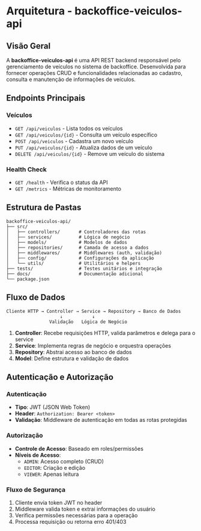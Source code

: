 # Arquitetura - backoffice-veiculos-api

## Visão Geral

A **backoffice-veiculos-api** é uma API REST backend responsável pelo gerenciamento de veículos no sistema de backoffice. Desenvolvida para fornecer operações CRUD e funcionalidades relacionadas ao cadastro, consulta e manutenção de informações de veículos.

## Endpoints Principais

### Veículos
- `GET /api/veiculos` - Lista todos os veículos
- `GET /api/veiculos/{id}` - Consulta um veículo específico
- `POST /api/veiculos` - Cadastra um novo veículo
- `PUT /api/veiculos/{id}` - Atualiza dados de um veículo
- `DELETE /api/veiculos/{id}` - Remove um veículo do sistema

### Health Check
- `GET /health` - Verifica o status da API
- `GET /metrics` - Métricas de monitoramento

## Estrutura de Pastas

```
backoffice-veiculos-api/
├── src/
│   ├── controllers/       # Controladores das rotas
│   ├── services/          # Lógica de negócio
│   ├── models/            # Modelos de dados
│   ├── repositories/      # Camada de acesso a dados
│   ├── middlewares/       # Middlewares (auth, validação)
│   ├── config/            # Configurações da aplicação
│   └── utils/             # Utilitários e helpers
├── tests/                 # Testes unitários e integração
├── docs/                  # Documentação adicional
└── package.json
```

## Fluxo de Dados

```
Cliente HTTP → Controller → Service → Repository → Banco de Dados
                    ↓           ↓
                Validação   Lógica de Negócio
```

1. **Controller**: Recebe requisições HTTP, valida parâmetros e delega para o service
2. **Service**: Implementa regras de negócio e orquestra operações
3. **Repository**: Abstrai acesso ao banco de dados
4. **Model**: Define estrutura e validação de dados

## Autenticação e Autorização

### Autenticação
- **Tipo**: JWT (JSON Web Token)
- **Header**: `Authorization: Bearer <token>`
- **Validação**: Middleware de autenticação em todas as rotas protegidas

### Autorização
- **Controle de Acesso**: Baseado em roles/permissões
- **Níveis de Acesso**:
  - `ADMIN`: Acesso completo (CRUD)
  - `EDITOR`: Criação e edição
  - `VIEWER`: Apenas leitura

### Fluxo de Segurança
1. Cliente envia token JWT no header
2. Middleware valida token e extrai informações do usuário
3. Verifica permissões necessárias para a operação
4. Processa requisição ou retorna erro 401/403
